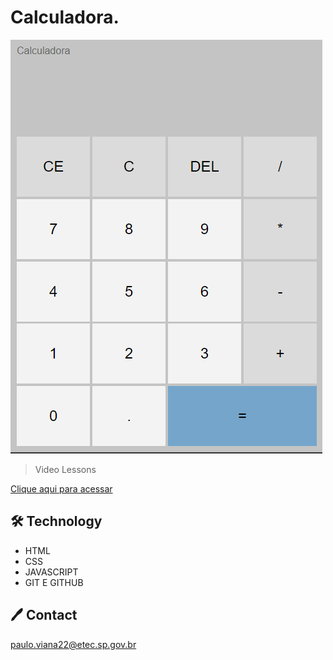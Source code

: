 # Calculadora.

![preview](./.github/preview.png)

>Video Lessons

[Clique aqui para acessar](https://whynot3029.github.io/Calculadora/)

## 🛠 Technology

- HTML
- CSS
- JAVASCRIPT
- GIT E GITHUB

## 🖊 Contact

paulo.viana22@etec.sp.gov.br